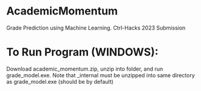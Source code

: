 # AcademicMomentum
Grade Prediction using Machine Learning. Ctrl-Hacks 2023 Submission

# To Run Program (WINDOWS):
Download academic_momentum.zip, unzip into folder, and run grade_model.exe. Note that _internal must be unzipped into same directory as grade_model.exe (should be by default)
